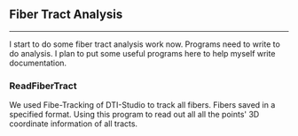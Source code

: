Fiber Tract Analysis
------------------------------------------------------------
------------------------------------------------------------
I start to do some fiber tract analysis work now. Programs need
to write to do analysis. I plan to put some useful programs here to
help myself write documentation.

### ReadFiberTract
We used Fibe-Tracking of DTI-Studio to track all fibers. Fibers 
saved in a specified format. Using this program to read out all 
all the points' 3D coordinate information of all tracts.
